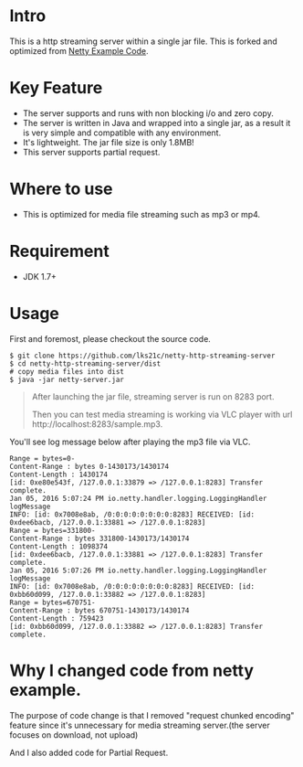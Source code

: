 # Intro
This is a http streaming server within a single jar file. This is forked and optimized from [Netty Example Code](https://github.com/netty/netty/blob/netty-4.0.33.Final/example/src/main/java/io/netty/example/http/file/HttpStaticFileServer.java).

# Key Feature
- The server supports and runs with non blocking i/o and zero copy.
- The server is written in Java and wrapped into a single jar, as a result it is very simple and compatible with any environment.
- It's lightweight. The jar file size is only 1.8MB!
- This server supports partial request.

# Where to use
- This is optimized for media file streaming such as mp3 or mp4.

# Requirement
* JDK 1.7+


# Usage
First and foremost, please checkout the source code.
```Shellscript
$ git clone https://github.com/lks21c/netty-http-streaming-server
$ cd netty-http-streaming-server/dist
# copy media files into dist
$ java -jar netty-server.jar
```
> After launching the jar file, streaming server is run on 8283 port.
>
> Then you can test media streaming is working via VLC player with url
http://localhost:8283/sample.mp3.

You'll see log message below after playing the mp3 file via VLC.

```
Range = bytes=0-
Content-Range : bytes 0-1430173/1430174
Content-Length : 1430174
[id: 0xe80e543f, /127.0.0.1:33879 => /127.0.0.1:8283] Transfer complete.
Jan 05, 2016 5:07:24 PM io.netty.handler.logging.LoggingHandler logMessage
INFO: [id: 0x7008e8ab, /0:0:0:0:0:0:0:0:8283] RECEIVED: [id: 0xdee6bacb, /127.0.0.1:33881 => /127.0.0.1:8283]
Range = bytes=331800-
Content-Range : bytes 331800-1430173/1430174
Content-Length : 1098374
[id: 0xdee6bacb, /127.0.0.1:33881 => /127.0.0.1:8283] Transfer complete.
Jan 05, 2016 5:07:26 PM io.netty.handler.logging.LoggingHandler logMessage
INFO: [id: 0x7008e8ab, /0:0:0:0:0:0:0:0:8283] RECEIVED: [id: 0xbb60d099, /127.0.0.1:33882 => /127.0.0.1:8283]
Range = bytes=670751-
Content-Range : bytes 670751-1430173/1430174
Content-Length : 759423
[id: 0xbb60d099, /127.0.0.1:33882 => /127.0.0.1:8283] Transfer complete.
```

# Why I changed code from netty example.
The purpose of code change is that I removed "request chunked encoding" feature since it's
unnecessary for media streaming server.(the server focuses on download, not upload)

And I also added code for Partial Request.
